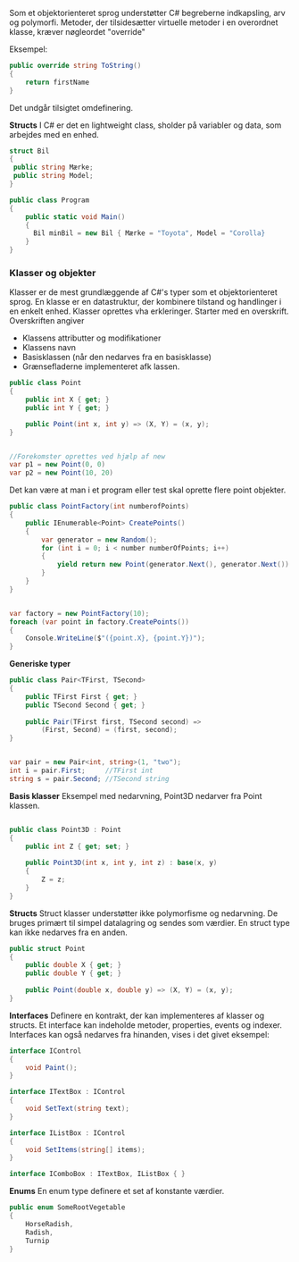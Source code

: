 Som et objektorienteret sprog understøtter C# begreberne indkapsling, arv og polymorfi. 
Metoder, der tilsidesætter virtuelle metoder i en overordnet klasse, kræver nøgleordet "override"

Eksempel:
```C#
public override string ToString() 
{
	return firstName
}
```
Det undgår tilsigtet omdefinering. 

**Structs**
I C# er det en lightweight class, sholder på variabler og data, som arbejdes med en enhed. 

```C#
struct Bil
{
 public string Mærke;
 public string Model;
}

public class Program
{
	public static void Main()
	{
	  Bil minBil = new Bil { Mærke = "Toyota", Model = "Corolla}
	}
}
```

### Klasser og objekter
Klasser er de mest grundlæggende af C#'s typer som et objektorienteret sprog. En klasse er en datastruktur, der kombinere tilstand og handlinger i en enkelt enhed. 
Klasser oprettes vha erkleringer. Starter med en overskrift. Overskriften angiver
* Klassens attributter og modifikationer
* Klassens navn
* Basisklassen (når den nedarves fra en basisklasse)
* Grænsefladerne implementeret afk lassen. 
```C#
public class Point
{
	public int X { get; }
	public int Y { get; }

	public Point(int x, int y) => (X, Y) = (x, y);
}


//Forekomster oprettes ved hjælp af new
var p1 = new Point(0, 0)
var p2 = new Point(10, 20)
```

Det kan være at man i et program eller test skal oprette flere point objekter.
```C#
public class PointFactory(int numberofPoints)
{
	public IEnumerable<Point> CreatePoints()
	{
		var generator = new Random();
		for (int i = 0; i < number numberOfPoints; i++)
		{
			yield return new Point(generator.Next(), generator.Next())
		}
	}
}


var factory = new PointFactory(10);
foreach (var point in factory.CreatePoints())
{
	Console.WriteLine($"({point.X}, {point.Y})");
}
```

**Generiske typer**
```C#
public class Pair<TFirst, TSecond>
{
    public TFirst First { get; }
    public TSecond Second { get; }
    
    public Pair(TFirst first, TSecond second) => 
        (First, Second) = (first, second);
}


var pair = new Pair<int, string>(1, "two");
int i = pair.First;     //TFirst int
string s = pair.Second; //TSecond string
```

**Basis klasser**
Eksempel med nedarvning, Point3D nedarver fra Point klassen. 
```C#

public class Point3D : Point
{
    public int Z { get; set; }
    
    public Point3D(int x, int y, int z) : base(x, y)
    {
        Z = z;
    }
}
```


**Structs**
Struct klasser understøtter ikke polymorfisme og nedarvning. De bruges primært til simpel datalagring og sendes som værdier. En struct type kan ikke nedarves fra en anden. 
```C#
public struct Point
{
    public double X { get; }
    public double Y { get; }
    
    public Point(double x, double y) => (X, Y) = (x, y);
}
```

**Interfaces**
Definere en kontrakt, der kan implementeres af klasser og structs. Et interface kan indeholde metoder, properties, events og indexer. 
Interfaces kan også nedarves fra hinanden, vises i det givet eksempel:
``` C#
interface IControl
{
    void Paint();
}

interface ITextBox : IControl
{
    void SetText(string text);
}

interface IListBox : IControl
{
    void SetItems(string[] items);
}

interface IComboBox : ITextBox, IListBox { }
```

**Enums**
En enum type definere et set af konstante værdier.
```C#
public enum SomeRootVegetable
{
    HorseRadish,
    Radish,
    Turnip
}
```
